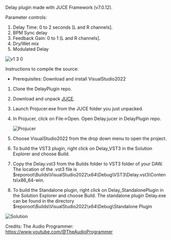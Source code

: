 Delay plugin made with JUCE Framework (v7.0.12).

Parameter controls:
1) Delay Time: 0 to 2 seconds [L and R channels].
2) BPM Sync delay
3) Feedback Gain: 0 to 1 [L and R channels].
4) Dry/Wet mix
5) Modulated Delay

![v1 3 0](https://github.com/user-attachments/assets/ab4f0723-c9cc-4003-815f-8742675d430e)


Instructions to compile the source:
- Prerequisites: Download and install VisualStudio2022
1) Clone the DelayPlugin repo.
2) Download and unpack [JUCE](https://juce.com/download/).
3) Launch Projucer.exe from the JUCE folder you just unpacked.
4) In Projucer, click on File->Open. Open Delay.jucer in DelayPlugin repo.
   
   ![Projucer](https://github.com/user-attachments/assets/4bef6907-320f-46dd-b010-a56642b04c0f)

5) Choose VisualStudio2022 from the drop down menu to open the project.
6) To build the VST3 plugin, right click on Delay_VST3 in the Solution Explorer and choose Build.
7) Copy the Delay.vst3 from the Builds folder to VST3 folder of your DAW. The location of the .vst3 file is $reporoot\Builds\VisualStudio2022\x64\Debug\VST3\Delay.vst3\Contents\x86_64-win.
8) To build the Standalone plugin, right click on Delay_StandalonePlugin in the Solution Explorer and choose Build. The standalone plugin Delay.exe can be found in the directory $reporoot\Builds\VisualStudio2022\x64\Debug\Standalone Plugin
   
![Solution](https://github.com/user-attachments/assets/4e966c11-2093-45e7-8066-1656e79bbab1)


Credits:
The Audio Programmer: https://www.youtube.com/@TheAudioProgrammer


